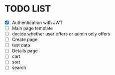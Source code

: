 # TODO LIST
- [x] Authentication with JWT
- [ ] Main page template
- [ ] decide whether user offers or admin only offers
- [ ] Create page
- [ ] test data
- [ ] Details page
- [ ] cart
- [ ] sort
- [ ] search